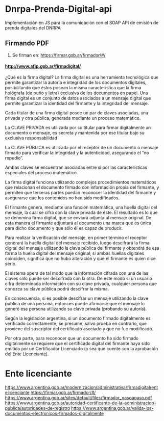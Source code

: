 # Dnrpa-Prenda-Digital-api
Implementación en JS para la comunicación con el SOAP API de emisión de prenda digitales del DNRPA


## Firmando PDF
1. Se firman en: https://firmar.gob.ar/firmador/#/
#### http://www.afip.gob.ar/firmadigital/
¿Qué es la firma digital?
La firma digital es una herramienta tecnológica que permite garantizar la autoría e integridad de los documentos digitales, posibilitando que éstos posean la misma característica que la firma hológrafa (de puño y letra) exclusiva de los documentos en papel. Una firma digital es un conjunto de datos asociados a un mensaje digital que permite garantizar la identidad del firmante y la integridad del mensaje.

Cada titular de una firma digital posee un par de claves asociadas, una privada y otra pública, generada mediante un proceso matemático.

La CLAVE PRIVADA es utilizada por su titular para firmar digitalmente un documento o mensaje, es secreta y mantenida por ese titular bajo su exclusiva responsabilidad

La CLAVE PÚBLICA es utilizada por el receptor de un documento o mensaje firmado para verificar la integridad y la autenticidad, asegurando el “no repudio”.

Ambas claves se encuentran asociadas entre sí por las características especiales del proceso matemático.

La firma digital funciona utilizando complejos procedimientos matemáticos que relacionan el documento firmado con información propia del firmante, y permiten que terceras partes puedan reconocer la identidad del firmante y asegurarse que los contenidos no han sido modificados.

El firmante genera, mediante una función matemática, una huella digital del mensaje, la cual se cifra con la clave privada de éste. El resultado es lo que se denomina firma digital, que se enviará adjunta al mensaje original. De esta manera el firmante adjuntará al documento una marca que es única para dicho documento y que sólo él es capaz de producir.

Para realizar la verificación del mensaje, en primer término el receptor generará la huella digital del mensaje recibido, luego descifrará la firma digital del mensaje utilizando la clave pública del firmante y obtendrá de esa forma la huella digital del mensaje original; si ambas huellas digitales coinciden, significa que no hubo alteración y que el firmante es quien dice serlo.

El sistema opera de tal modo que la información cifrada con una de las claves sólo puede ser descifrada con la otra. De este modo si un usuario cifra determinada información con su clave privada, cualquier persona que conozca su clave pública podrá descifrar la misma.

En consecuencia, si es posible descifrar un mensaje utilizando la clave pública de una persona, entonces puede afirmarse que el mensaje lo generó esa persona utilizando su clave privada (probando su autoría).

Según la legislación argentina, si un documento firmado digitalmente es verificado correctamente, se presume, salvo prueba en contrario, que proviene del suscriptor del certificado asociado y que no fue modificado.

Por otra parte, para reconocer que un documento ha sido firmado digitalmente se requiere que el certificado digital del firmante haya sido emitido por un Certificador Licenciado (o sea que cuente con la aprobación del Ente Licenciante).

# Ente licenciante
https://www.argentina.gob.ar/modernizacion/administrativa/firmadigital/entelicenciante
https://firmar.gob.ar/firmador/#/
https://www.argentina.gob.ar/sites/default/files/firmador_pasoapaso.pdf
https://www.argentina.gob.ar/autoridad-certificante-de-la-administracion-publica/autoridades-de-registro
https://www.argentina.gob.ar/valida-los-documentos-electronicos-firmados-digitalmente
